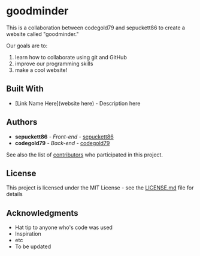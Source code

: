 # goodminder

This is a collaboration between codegold79 and sepuckett86 to create a website called "goodminder." 

Our goals are to:
  1) learn how to collaborate using git and GitHub 
  2) improve our programming skills
  3) make a cool website!

## Built With

* [Link Name Here](website here) - Description here

## Authors

* **sepuckett86** - *Front-end* - [sepuckett86](https://github.com/sepuckett86)
* **codegold79** - *Back-end* - [codegold79](https://github.com/codegold79)

See also the list of [contributors](https://github.com/sepuckett86/goodminder/contributors) who participated in this project.

## License

This project is licensed under the MIT License - see the [LICENSE.md](LICENSE.md) file for details

## Acknowledgments

* Hat tip to anyone who's code was used
* Inspiration
* etc
* To be updated

